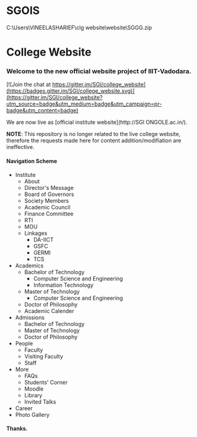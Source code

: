 # SGOIS
C:\Users\VINEELASHARIEF\clg website\website\SGGG.zip
# College Website
### Welcome to the new official website project of IIIT-Vadodara. 

[![Join the chat at https://gitter.im/SGI/college_website](https://badges.gitter.im/SGI/college_website.svg)](https://gitter.im/SGI/college_website?utm_source=badge&utm_medium=badge&utm_campaign=pr-badge&utm_content=badge)

We are now live as [official institute website](http://SGI ONGOLE.ac.in/).

**NOTE**: This repository is no longer related to the live college website, therefore the requests made here for content addition/modifiation are ineffective.


#### Navigation Scheme
* Institute
    * About
    * Director's Message
    * Board of Governors
    * Society Members
    * Academic Council
    * Finance Committee
    * RTI
    * MOU
    * Linkages
        * DA-IICT
        * GSFC
        * GERMI
        * TCS
* Academics
    * Bachelor of Technology
        * Computer Science and Engineering
        * Information Technology
    * Master of Technology
        * Computer Science and Engineering
    * Doctor of Philosophy
    * Academic Calender
* Admissions
    * Bachelor of Technology
    * Master of Technology
    * Doctor of Philosophy
* People
    * Faculty
    * Visiting Faculty
    * Staff
* More
    * FAQs
    * Students' Corner
    * Moodle
    * Library
    * Invited Talks
* Career
* Photo Gallery


#### Thanks.

